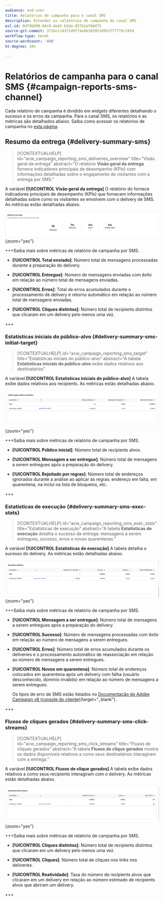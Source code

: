 ```yaml
---
audience: end-user
title: Relatórios de campanha para o canal SMS
description: Entender os relatórios de campanha do canal SMS
exl-id: 0df9b999-84c8-4e42-b5da-857b2ef0dd75
source-git-commit: 371bccc8371d9ff4a9b1659510953ff7776c2459
workflow-type: tm+mt
source-wordcount: '498'
ht-degree: 18%

---
```


# Relatórios de campanha para o canal SMS {#campaign-reports-sms-channel}

Cada relatório de campanha é dividido em widgets diferentes detalhando o sucesso e os erros da campanha. Para o canal SMS, os relatórios e as métricas são detalhados abaixo. Saiba como acessar os relatórios de campanha no [esta página](campaign-reports.md).

## Resumo da entrega {#delivery-summary-sms}

>[!CONTEXTUALHELP]
>id="acw_campaign_reporting_sms_deliveries_overview"
>title="Visão geral da entrega"
>abstract="O relatório **Visão geral da entrega** fornece indicadores principais de desempenho (KPIs) com informações detalhadas sobre o engajamento de visitantes com a entrega por SMS."


A variável **[!UICONTROL Visão geral da entrega]** O relatório do fornece indicadores principais de desempenho (KPIs) que fornecem informações detalhadas sobre como os visitantes se envolvem com o delivery de SMS. As métricas estão detalhadas abaixo.

![](assets/campaign_report_sms_1.png){zoom=&quot;yes&quot;}

+++Saiba mais sobre métricas de relatório de campanha por SMS.

* **[!UICONTROL Total enviado]**: Número total de mensagens processadas durante a preparação do delivery.

* **[!UICONTROL Entregue]**: Número de mensagens enviadas com êxito em relação ao número total de mensagens enviadas.

* **[!UICONTROL Erros]**: Total de erros acumulados durante o processamento de delivery e retorno automático em relação ao número total de mensagens enviadas.

* **[!UICONTROL Cliques distintos]**: Número total de recipients distintos que clicaram em um delivery pelo menos uma vez.

+++


### Estatísticas iniciais do público-alvo {#delivery-summary-sms-initial-target}

>[!CONTEXTUALHELP]
>id="acw_campaign_reporting_sms_target"
>title="Estatísticas iniciais do público-alvo"
>abstract="A tabela **Estatísticas iniciais do público-alvo** exibe dados relativos aos destinatários"

A variável **[!UICONTROL Estatísticas iniciais do público-alvo]** A tabela exibe dados relativos aos recipients. As métricas estão detalhadas abaixo.


![](assets/campaign_report_sms_2.png){zoom=&quot;yes&quot;}

+++Saiba mais sobre métricas de relatório de campanha por SMS.

* **[!UICONTROL Público inicial]**: Número total de recipients alvos.

* **[!UICONTROL Mensagem a ser entregue]**: Número total de mensagens a serem entregues após a preparação do delivery.

* **[!UICONTROL Rejeitado por regras]**: Número total de endereços ignorados durante a análise ao aplicar as regras: endereço em falta, em quarentena, na inclui na lista de bloqueios, etc.

+++


### Estatísticas de execução {#delivery-summary-sms-exec-stats}


>[!CONTEXTUALHELP]
>id="acw_campaign_reporting_sms_exec_stats"
>title="Estatísticas de execução"
>abstract="A tabela **Estatísticas de execução** detalha o sucesso da entrega: mensagens a serem entregues, sucesso, erros e novas quarentenas."


A variável **[!UICONTROL Estatísticas de execução]** A tabela detalha o sucesso do delivery. As métricas estão detalhadas abaixo.


![](assets/campaign_report_sms_3.png){zoom=&quot;yes&quot;}

+++Saiba mais sobre métricas de relatório de campanha por SMS.

* **[!UICONTROL Mensagem a ser entregue]**: Número total de mensagens a serem entregues após a preparação do delivery.

* **[!UICONTROL Sucesso]**: Número de mensagens processadas com êxito em relação ao número de mensagens a serem entregues.

* **[!UICONTROL Erros]**: Número total de erros acumulados durante os deliveries e o processamento automático de reassociação em relação ao número de mensagens a serem entregues.

* **[!UICONTROL Novos em quarentena]**: Número total de endereços colocados em quarentena após um delivery com falha (usuário desconhecido, domínio inválido) em relação ao número de mensagens a serem entregues.

  Os tipos de erro de SMS estão listados no [Documentação do Adobe Campaign v8 (console do cliente)](https://experienceleague.adobe.com/docs/campaign/campaign-v8/send/failures/delivery-failures.html#sms-quarantines){target="_blank"}.

+++

### Fluxos de cliques gerados {#delivery-summary-sms-click-streams}


>[!CONTEXTUALHELP]
>id="acw_campaign_reporting_sms_click_streams"
>title="Fluxos de cliques gerados"
>abstract="A tabela **Fluxos de clique gerados** mostra os dados disponíveis relativos a como seus destinatários interagiram com a entrega."

A variável **[!UICONTROL Fluxos de clique gerados]** A tabela exibe dados relativos a como seus recipients interagiram com o delivery. As métricas estão detalhadas abaixo.

![](assets/campaign_report_sms_4.png){zoom=&quot;yes&quot;}

+++Saiba mais sobre métricas de relatório de campanha por SMS.

* **[!UICONTROL Cliques distintos]**: Número total de recipients distintos que clicaram em um delivery pelo menos uma vez.

* **[!UICONTROL Cliques]**: Número total de cliques nos links nos deliveries.

* **[!UICONTROL Reatividade]**: Taxa do número de recipients alvos que clicaram em um delivery em relação ao número estimado de recipients alvos que abriram um delivery.

+++
